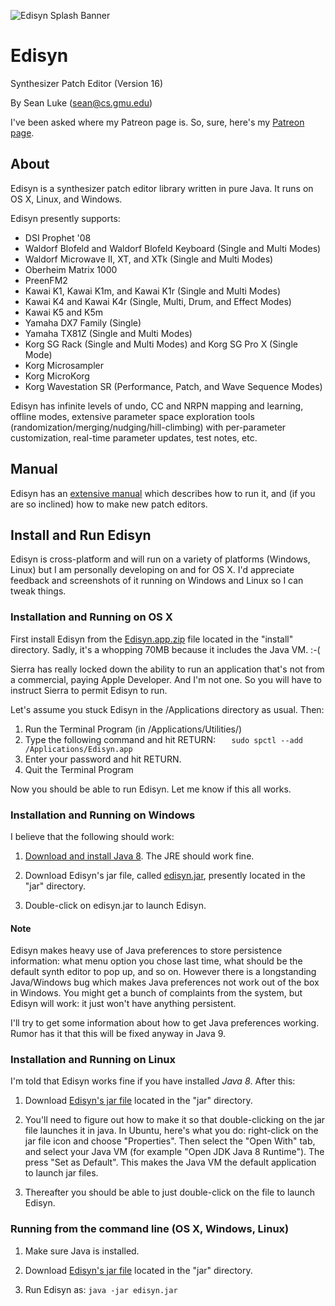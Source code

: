 ![Edisyn Splash Banner](https://raw.githubusercontent.com/eclab/edisyn/master/pics/Banner.png)

# Edisyn
Synthesizer Patch Editor (Version 16)
 
By Sean Luke (sean@cs.gmu.edu)

I've been asked where my Patreon page is.  So, sure, here's my <a href="https://www.patreon.com/SeanLuke">Patreon page</a>.


## About

Edisyn is a synthesizer patch editor library written in pure Java.   It runs on OS X, Linux, and Windows.  

Edisyn presently supports:

* DSI Prophet '08 
* Waldorf Blofeld and Waldorf Blofeld Keyboard (Single and Multi Modes)
* Waldorf Microwave II, XT, and XTk (Single and Multi Modes)
* Oberheim Matrix 1000
* PreenFM2
* Kawai K1, Kawai K1m, and Kawai K1r (Single and Multi Modes)
* Kawai K4 and Kawai K4r (Single, Multi, Drum, and Effect Modes)
* Kawai K5 and K5m
* Yamaha DX7 Family (Single)
* Yamaha TX81Z (Single and Multi Modes)
* Korg SG Rack (Single and Multi Modes) and Korg SG Pro X (Single Mode)
* Korg Microsampler
* Korg MicroKorg
* Korg Wavestation SR (Performance, Patch, and Wave Sequence Modes)

Edisyn has infinite levels of undo, CC and NRPN mapping and learning, offline modes, extensive parameter space exploration tools (randomization/merging/nudging/hill-climbing) with per-parameter customization, real-time parameter updates, test notes, etc.

## Manual

Edisyn has an [extensive manual](https://github.com/eclab/edisyn/raw/master/docs/manual/Edisyn.pdf) which describes how to run it, and (if you are so inclined) how to make new patch editors.

## Install and Run Edisyn

Edisyn is cross-platform and will run on a variety of platforms (Windows, Linux) but I am personally developing on and for OS X.  I'd appreciate feedback and screenshots of it running on Windows and Linux so I can tweak things.


### Installation and Running on OS X 

First install Edisyn from the [Edisyn.app.zip](https://github.com/eclab/edisyn/raw/master/install/Edisyn.app.zip) file located in the "install" directory.  Sadly, it's a whopping 70MB because it includes the Java VM.  :-(


Sierra has really locked down the ability to run an application that's not from a commercial, paying Apple Developer.  And I'm not one.  So you will have to instruct Sierra to permit Edisyn to run.

Let's assume you stuck Edisyn in the /Applications directory as usual.  Then:

1. Run the Terminal Program (in /Applications/Utilities/)
2. Type the following command and hit RETURN: `   sudo spctl --add /Applications/Edisyn.app`
4. Enter your password and hit RETURN.
5. Quit the Terminal Program

Now you should be able to run Edisyn.  Let me know if this all works.


### Installation and Running on Windows

I believe that the following should work:

1. [Download and install Java 8](http://www.oracle.com/technetwork/java/javase/downloads/index.html).  The JRE should work fine.

2. Download Edisyn's jar file, called [edisyn.jar](https://github.com/eclab/edisyn/raw/master/jar/edisyn.jar), presently located in the "jar" directory.

3. Double-click on edisyn.jar to launch Edisyn.

#### Note

Edisyn makes heavy use of Java preferences to store persistence information: what menu option you chose last time, what should be the default synth editor to pop up, and so on.  However there is a longstanding Java/Windows bug which makes Java preferences not work out of the box in Windows.  You might get a bunch of complaints from the system, but Edisyn will work: it just won't have anything persistent.

I'll try to get some information about how to get Java preferences working.  Rumor has it that this will be fixed anyway in Java 9.

### Installation and Running on Linux

I'm told that Edisyn works fine if you have installed *Java 8*.  After this:

1. Download [Edisyn's jar file](https://github.com/eclab/edisyn/raw/master/jar/edisyn.jar) located in the "jar" directory.

2. You'll need to figure out how to make it so that double-clicking on the jar file launches it in java.  In Ubuntu, here's what you do: right-click on the jar file icon and choose "Properties".  Then select the "Open With" tab, and select your Java VM (for example "Open JDK Java 8 Runtime").  The press "Set as Default".  This makes the Java VM the default application to launch jar files.

3. Thereafter you should be able to just double-click on the file to launch Edisyn.


### Running from the command line (OS X, Windows, Linux)

1. Make sure Java is installed.

2. Download [Edisyn's jar file](https://github.com/eclab/edisyn/raw/master/jar/edisyn.jar) located in the "jar" directory.

3. Run Edisyn as:   `java -jar edisyn.jar`


